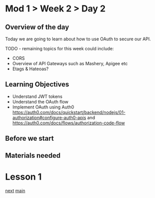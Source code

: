 # Mod 1 > Week 2 > Day 2

## Overview of the day
Today we are going to learn about how to use OAuth to secure our API. 

TODO - remaining topics for this week could include:
* CORS
* Overview of API Gateways such as Mashery, Apigee etc
* Etags & Hateoas?

## Learning Objectives
* Understand JWT tokens
* Understand the OAuth flow
* Implement OAuth using Auth0 https://auth0.com/docs/quickstart/backend/nodejs/01-authorization#configure-auth0-apis and https://auth0.com/docs/flows/authorization-code-flow

## Before we start

## Materials needed

# Lesson 1

[next](/swe/mod1/wk2/day2.html)
[main](/swe)